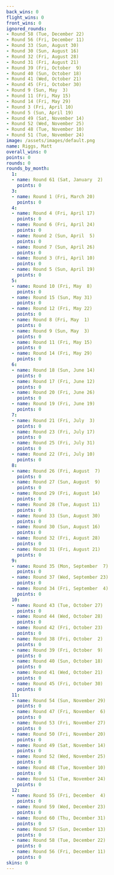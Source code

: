 ```yaml
---
back_wins: 0
flight_wins: 0
front_wins: 0
ignored_rounds:
- Round 58 (Tue, December 22)
- Round 56 (Fri, December 11)
- Round 33 (Sun, August 30)
- Round 30 (Sun, August 16)
- Round 32 (Fri, August 28)
- Round 31 (Fri, August 21)
- Round 39 (Fri, October  9)
- Round 40 (Sun, October 18)
- Round 41 (Wed, October 21)
- Round 45 (Fri, October 30)
- Round 9 (Sun, May  3)
- Round 11 (Fri, May 15)
- Round 14 (Fri, May 29)
- Round 3 (Fri, April 10)
- Round 5 (Sun, April 19)
- Round 49 (Sat, November 14)
- Round 52 (Wed, November 25)
- Round 48 (Tue, November 10)
- Round 51 (Tue, November 24)
image: /assets/images/default.png
name: Riggs, Matt
overall_wins: 0
points: 0
rounds: 0
rounds_by_month:
  1:
  - name: Round 61 (Sat, January  2)
    points: 0
  3:
  - name: Round 1 (Fri, March 20)
    points: 0
  4:
  - name: Round 4 (Fri, April 17)
    points: 0
  - name: Round 6 (Fri, April 24)
    points: 0
  - name: Round 2 (Sun, April  5)
    points: 0
  - name: Round 7 (Sun, April 26)
    points: 0
  - name: Round 3 (Fri, April 10)
    points: 0
  - name: Round 5 (Sun, April 19)
    points: 0
  5:
  - name: Round 10 (Fri, May  8)
    points: 0
  - name: Round 15 (Sun, May 31)
    points: 0
  - name: Round 12 (Fri, May 22)
    points: 0
  - name: Round 8 (Fri, May  1)
    points: 0
  - name: Round 9 (Sun, May  3)
    points: 0
  - name: Round 11 (Fri, May 15)
    points: 0
  - name: Round 14 (Fri, May 29)
    points: 0
  6:
  - name: Round 18 (Sun, June 14)
    points: 0
  - name: Round 17 (Fri, June 12)
    points: 0
  - name: Round 20 (Fri, June 26)
    points: 0
  - name: Round 19 (Fri, June 19)
    points: 0
  7:
  - name: Round 21 (Fri, July  3)
    points: 0
  - name: Round 23 (Fri, July 17)
    points: 0
  - name: Round 25 (Fri, July 31)
    points: 0
  - name: Round 22 (Fri, July 10)
    points: 0
  8:
  - name: Round 26 (Fri, August  7)
    points: 0
  - name: Round 27 (Sun, August  9)
    points: 0
  - name: Round 29 (Fri, August 14)
    points: 0
  - name: Round 28 (Tue, August 11)
    points: 0
  - name: Round 33 (Sun, August 30)
    points: 0
  - name: Round 30 (Sun, August 16)
    points: 0
  - name: Round 32 (Fri, August 28)
    points: 0
  - name: Round 31 (Fri, August 21)
    points: 0
  9:
  - name: Round 35 (Mon, September  7)
    points: 0
  - name: Round 37 (Wed, September 23)
    points: 0
  - name: Round 34 (Fri, September  4)
    points: 0
  10:
  - name: Round 43 (Tue, October 27)
    points: 0
  - name: Round 44 (Wed, October 28)
    points: 0
  - name: Round 42 (Fri, October 23)
    points: 0
  - name: Round 38 (Fri, October  2)
    points: 0
  - name: Round 39 (Fri, October  9)
    points: 0
  - name: Round 40 (Sun, October 18)
    points: 0
  - name: Round 41 (Wed, October 21)
    points: 0
  - name: Round 45 (Fri, October 30)
    points: 0
  11:
  - name: Round 54 (Sun, November 29)
    points: 0
  - name: Round 47 (Fri, November  6)
    points: 0
  - name: Round 53 (Fri, November 27)
    points: 0
  - name: Round 50 (Fri, November 20)
    points: 0
  - name: Round 49 (Sat, November 14)
    points: 0
  - name: Round 52 (Wed, November 25)
    points: 0
  - name: Round 48 (Tue, November 10)
    points: 0
  - name: Round 51 (Tue, November 24)
    points: 0
  12:
  - name: Round 55 (Fri, December  4)
    points: 0
  - name: Round 59 (Wed, December 23)
    points: 0
  - name: Round 60 (Thu, December 31)
    points: 0
  - name: Round 57 (Sun, December 13)
    points: 0
  - name: Round 58 (Tue, December 22)
    points: 0
  - name: Round 56 (Fri, December 11)
    points: 0
skins: 0
---
```

